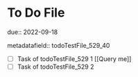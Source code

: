 # To Do File

due:: 2022-09-18

metadatafield:: todoTestFile_529\_40

- [ ] Task of todoTestFile_529 1 [[Query me]]
- [ ] Task of todoTestFile_529 2
